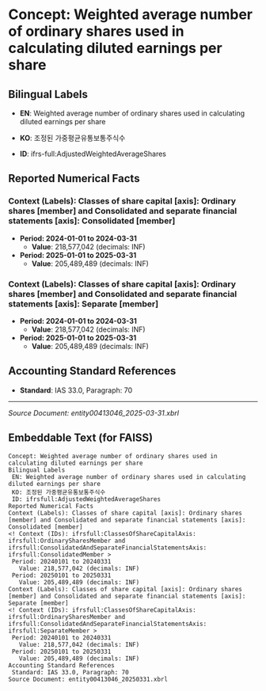 # Concept: Weighted average number of ordinary shares used in calculating diluted earnings per share

## Bilingual Labels
- **EN**: Weighted average number of ordinary shares used in calculating diluted earnings per share
- **KO**: 조정된 가중평균유통보통주식수

- **ID**: ifrs-full:AdjustedWeightedAverageShares

## Reported Numerical Facts

### **Context (Labels): Classes of share capital [axis]: Ordinary shares [member] and Consolidated and separate financial statements [axis]: Consolidated [member]**
<!-- Context (IDs): ifrs-full:ClassesOfShareCapitalAxis: ifrs-full:OrdinarySharesMember and ifrs-full:ConsolidatedAndSeparateFinancialStatementsAxis: ifrs-full:ConsolidatedMember -->
- **Period: 2024-01-01 to 2024-03-31**
  - **Value**: 218,577,042 (decimals: INF)
- **Period: 2025-01-01 to 2025-03-31**
  - **Value**: 205,489,489 (decimals: INF)

### **Context (Labels): Classes of share capital [axis]: Ordinary shares [member] and Consolidated and separate financial statements [axis]: Separate [member]**
<!-- Context (IDs): ifrs-full:ClassesOfShareCapitalAxis: ifrs-full:OrdinarySharesMember and ifrs-full:ConsolidatedAndSeparateFinancialStatementsAxis: ifrs-full:SeparateMember -->
- **Period: 2024-01-01 to 2024-03-31**
  - **Value**: 218,577,042 (decimals: INF)
- **Period: 2025-01-01 to 2025-03-31**
  - **Value**: 205,489,489 (decimals: INF)

## Accounting Standard References
- **Standard**: IAS 33.0, Paragraph: 70

---
*Source Document: entity00413046_2025-03-31.xbrl*
## Embeddable Text (for FAISS)
```text
Concept: Weighted average number of ordinary shares used in calculating diluted earnings per share
Bilingual Labels
 EN: Weighted average number of ordinary shares used in calculating diluted earnings per share
 KO: 조정된 가중평균유통보통주식수
 ID: ifrsfull:AdjustedWeightedAverageShares
Reported Numerical Facts
Context (Labels): Classes of share capital [axis]: Ordinary shares [member] and Consolidated and separate financial statements [axis]: Consolidated [member]
<! Context (IDs): ifrsfull:ClassesOfShareCapitalAxis: ifrsfull:OrdinarySharesMember and ifrsfull:ConsolidatedAndSeparateFinancialStatementsAxis: ifrsfull:ConsolidatedMember >
 Period: 20240101 to 20240331
   Value: 218,577,042 (decimals: INF)
 Period: 20250101 to 20250331
   Value: 205,489,489 (decimals: INF)
Context (Labels): Classes of share capital [axis]: Ordinary shares [member] and Consolidated and separate financial statements [axis]: Separate [member]
<! Context (IDs): ifrsfull:ClassesOfShareCapitalAxis: ifrsfull:OrdinarySharesMember and ifrsfull:ConsolidatedAndSeparateFinancialStatementsAxis: ifrsfull:SeparateMember >
 Period: 20240101 to 20240331
   Value: 218,577,042 (decimals: INF)
 Period: 20250101 to 20250331
   Value: 205,489,489 (decimals: INF)
Accounting Standard References
 Standard: IAS 33.0, Paragraph: 70
Source Document: entity00413046_20250331.xbrl
```